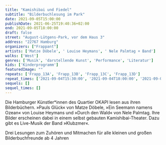 ```yaml
---
title: "Kamishibai und Fiedel"
subtitle: "Bilderbuchlesung im Park"
date: 2021-09-05T15:00:00
publishDate: 2021-06-25T19:40:36+02:00
end: 2021-09-05T18:00:00
draft: false
street: "August-Lütgens-Park, vor dem Haus 3"
address: "22767 Hamburg"
organizers: ["Frappant"]
artists: ['Matze Döbele', ' Louise Heymans', ' Nele Palmtag + Band']
walks: ['West']
genres: ['Musik', 'darstellende Kunst', 'Performance', 'Literatur']
kids: ['Kinderprogramm']
featuredImage: ""
repeats: ['Frapp_13A', 'Frapp_13B', 'Frapp_13C', 'Frapp_13D']
repeat_times: ['2021-09-04T15:30:00', '2021-09-04T18:00:00', '2021-09-05T15:30:00', '2021-09-05T18:00:00']
sequels: []
sequel_times: []
---
```


Die Hamburger Künstler\*innen des Quartier OKAPI lesen aus ihren Bilderbüchern. »Pauls Glück« von Matze Döbele, »Ein Seemann namens Ozean« von Louise Heymans und »Durch den Wald« von Nele Palmtag. Ihre Bilder erscheinen dabei in einem selbst gebauten Kamishibai-Theater. Dazu gibt es Live-Musik der Band »Klubzmer«.

Drei Lesungen zum Zuhören und Mitmachen für alle kleinen und großen Bilderbuchfreunde ab 4 Jahren